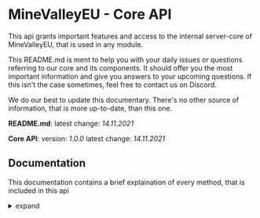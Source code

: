 # MineValleyEU - Core API
This api grants important features and access to the internal server-core of MineValleyEU, that is used in any module.

This README.md is ment to help you with your daily issues or questions referring to our core and its components. It should offer you the most important information and give you answers to your upcoming questions. If this isn't the case sometimes, feel free to contact us on Discord.

We do our best to update this documentary. There's no other source of information, that is more up-to-date, than this one.

**README.md**:
latest change: _14.11.2021_

**Core API**:
version: _1.0.0_
latest change: _14.11.2021_

## Documentation
This documentation contains a brief explaination of every method, that is included in this api

<details><summary>expand</summary>
There's a text following here
</details>
